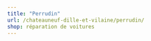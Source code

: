 ```yaml
---
title: "Perrudin"
url: /chateauneuf-dille-et-vilaine/perrudin/
shop: réparation de voitures
---
```

